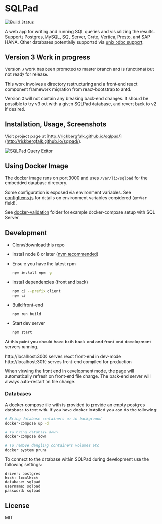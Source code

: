 # SQLPad

[![Build Status](https://travis-ci.org/rickbergfalk/sqlpad.svg?branch=master)](https://travis-ci.org/rickbergfalk/sqlpad)

A web app for writing and running SQL queries and visualizing the results. Supports Postgres, MySQL, SQL Server, Crate, Vertica, Presto, and SAP HANA. Other databases potentially supported via [unix odbc support](https://github.com/rickbergfalk/sqlpad/wiki/ODBC).

## Version 3 Work in progress

Version 3 work has been promoted to master branch and is functional but not ready for release.

This work involves a directory restructuring and a front-end react component framework migration from react-bootstrap to antd.

Version 3 will not contain any breaking back-end changes. It should be possible to try v3 out with a given SQLPad database, and revert back to v2 if desired.

## Installation, Usage, Screenshots

Visit project page at [http://rickbergfalk.github.io/sqlpad/](http://rickbergfalk.github.io/sqlpad/).

![SQLPad Query Editor](http://rickbergfalk.github.io/sqlpad/images/screenshots/query-editor.png)

## Using Docker Image

The docker image runs on port 3000 and uses `/var/lib/sqlpad` for the embedded database directory.

Some configuration is exposed via environment variables. See [configItems.js](https://github.com/rickbergfalk/sqlpad/blob/master/server/lib/config/configItems.js) for details on environment variables considered (`envVar` field).

See [docker-validation](https://github.com/rickbergfalk/sqlpad/tree/master/docker-validation) folder for example docker-compose setup with SQL Server.

## Development

* Clone/download this repo
* Install node 8 or later ([nvm recommended](https://github.com/creationix/nvm))
* Ensure you have the latest npm

  ```sh
  npm install npm -g
  ```

* Install dependencies (front and back)

  ```sh
  npm ci --prefix client
  npm ci
  ```

* Build front-end

  ```sh
  npm run build
  ```

* Start dev server

  ```sh
  npm start
  ```

At this point you should have both back-end and front-end development servers running.

http://localhost:3000 serves react front-end in dev-mode
http://localhost:3010 serves front-end compiled for production

When viewing the front end in development mode, the page will automatically refresh on front-end file change. The back-end server will always auto-restart on file change.

### Databases

A docker-compose file with is provided to provide an empty postgres database to test with.
If you have docker installed you can do the following:

```sh
# Bring database containers up in background
docker-compose up -d

# To bring database down
docker-compose down

# To remove dangling containers volumes etc
docker system prune
```

To connect to the database within SQLPad during development use the following settings:

```
driver: postgres
host: localhost
database: sqlpad
username: sqlpad
password: sqlpad
```

## License

MIT
